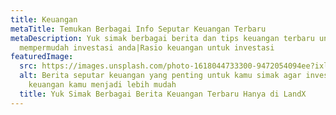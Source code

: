 ```yaml
---
title: Keuangan
metaTitle: Temukan Berbagai Info Seputar Keuangan Terbaru
metaDescription: Yuk simak berbagai berita dan tips keuangan terbaru untuk
  mempermudah investasi anda|Rasio keuangan untuk investasi
featuredImage:
  src: https://images.unsplash.com/photo-1618044733300-9472054094ee?ixlib=rb-1.2.1&ixid=MnwxMjA3fDB8MHxzZWFyY2h8Mnx8ZmluYW5jaWFsJTIwcmVwb3J0fGVufDB8fDB8fA%3D%3D&auto=format&fit=crop&w=1000&q=60
  alt: Berita seputar keuangan yang penting untuk kamu simak agar investasi
    keuangan kamu menjadi lebih mudah
  title: Yuk Simak Berbagai Berita Keuangan Terbaru Hanya di LandX
---
```

